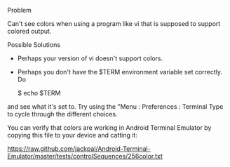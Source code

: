 Problem

Can't see colors when using a program like vi that is supposed to support colored output.

Possible Solutions

+ Perhaps your version of vi doesn't support colors.

+ Perhaps you don't have the $TERM environment variable set correctly. Do

    $ echo $TERM

and see what it's set to. Try using the "Menu : Preferences : Terminal Type  to cycle through the different choices.

You can verify that colors are working in Android Terminal Emulator by copying this file to your device and catting it:

https://raw.github.com/jackpal/Android-Terminal-Emulator/master/tests/controlSequences/256color.txt

